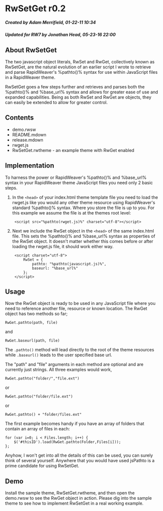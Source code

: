 # RwSetGet r0.2 #
##### Created by Adam Merrifield, 01-22-11 10:34 #####
##### Updated for RW7 by Jonathan Head, 05-23-16 22:00 #####

## About RwSetGet ##

The two javascript object literals, RwSet and RwGet, collectively known as RwSetGet, are the natural evolution of an earlier script I wrote to retrieve and parse RapidWeaver's %pathto()% syntax for use within JavaScript files in a RapidWeaver theme.

RwSetGet goes a few steps further and retrieves and parses both the %pathto()% and %base_url% syntax and allows for greater ease of use and expanded capabilities. Being as both RwSet and RwGet are objects, they can easily be extended to allow for greater control.

## Contents ##

* demo.rwsw
* README.mdown
* release.mdown
* rwget.js
* RwSetGet.rwtheme - an example theme with RwGet enabled

## Implementation ##

To harness the power or RapidWeaver's %pathto()% and %base_url% syntax in your RapidWeaver theme JavaScript files you need only 2 basic steps.

1. In the `<head>` of your index.html theme template file you need to load the rwget.js like you would any other theme resource using RapidWeaver's standard %pathto()% syntax. Where you store the file is up to you. For this example we assume the file is at the themes root level:
	
		<script src="%pathto(rwget.js)%" charset="utf-8"></script>
	
2. Next we include the RwSet object in the `<head>` of the same index.html file. This sets the %pathto()% and %base_url% syntax as properties of the RwSet object. It doesn't matter whether this comes before or after loading the rwget.js file, it should work either way.
	
		<script charset="utf-8">
			RwSet = {
				pathto: "%pathto(javascript.js)%",
				baseurl: "%base_url%"
			};
		</script>
	
## Usage ##

Now the RwGet object is ready to be used in any JavaScript file where you need to reference another file, resource or known location. The RwGet object has two methods so far;

	RwGet.pathto(path, file)
	
and

	RwGet.baseurl(path, file)
	
The `.pathto()` method will lead directly to the root of the theme resources while `.baseurl()` leads to the user specified base url.
	
The "path" and "file" arguments in each method are optional and are currently just strings. All three examples would work,

	RwGet.pathto("folder/","file.ext")

or

	RwGet.pathto("folder/file.ext")
	
or

	RwGet.pathto() + "folder/files.ext"
	
The first example becomes handy if you have an array of folders that contain an array of files in each:

	for (var i=0; i < Files.length; i++) {
		$('#thisID').load(RwGet.pathto(Folder,Files[i]));
	};

Anyhow, I won't get into all the details of this can be used, you can surely think of several yourself. Anywhere that you would have used jsPathto is a prime candidate for using RwSetGet.

## Demo ##

Install the sample theme, RwSetGet.rwtheme, and then open the demo.rwsw to see the RwGet object in action. Please dig into the sample theme to see how to implement RwSetGet in a real working example.